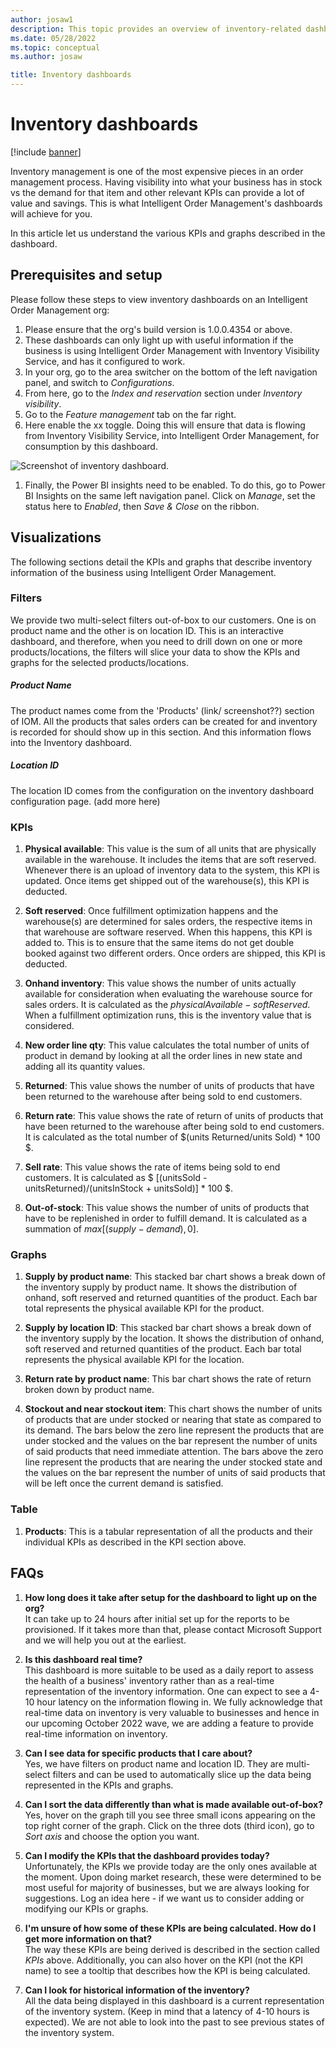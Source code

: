 ```yaml
---
author: josaw1
description: This topic provides an overview of inventory-related dashboards in Dynamics 365 Intelligent Order Management.
ms.date: 05/28/2022
ms.topic: conceptual
ms.author: josaw

title: Inventory dashboards
---
```



# Inventory dashboards

[!include [banner](includes/banner.md)]

Inventory management is one of the most expensive pieces in an order management process. Having visibility into what your business has in stock vs the demand for that item and other relevant KPIs can provide a lot of value and savings. This is what Intelligent Order Management's dashboards will achieve for you. 

In this article let us understand the various KPIs and graphs described in the dashboard.

## Prerequisites and  setup
Please follow these steps to view inventory dashboards on an Intelligent Order Management org:
1. Please ensure that the org's build version is 1.0.0.4354 or above.
1. These dashboards can only light up with useful information if the business is using Intelligent Order Management with Inventory Visibility Service, and has it configured to work.
1. In your org, go to the area switcher on the bottom of the left navigation panel, and switch to *Configurations*.
1. From here, go to the *Index and reservation* section under *Inventory visibility*.
1. Go to the *Feature management* tab on the far right.
1. Here enable the xx toggle. Doing this will ensure that data is flowing from Inventory Visibility Service, into Intelligent Order Management, for consumption by this dashboard.

![Screenshot of inventory dashboard.](../images/InventoryDashboard.png)

1. Finally, the Power BI insights need to be enabled. To do this, go to Power BI Insights on the same left navigation panel. Click on *Manage*, set the status here to *Enabled*, then *Save & Close* on the ribbon.

## Visualizations
The following sections detail the KPIs and graphs that describe inventory information of the business using Intelligent Order Management. 
### Filters

We provide two multi-select filters out-of-box to our customers. One is on product name and the other is on location ID. This is an interactive dashboard, and therefore, when you need to drill down on one or more products/locations, the filters will slice your data to show the KPIs and graphs for the selected products/locations.

##### Product Name
The product names come from the 'Products' (link/ screenshot??) section of IOM. All the products that sales orders can be created for and inventory is recorded for should show up in this section. And this information flows into the Inventory dashboard.

##### Location ID
The location ID comes from the configuration on the inventory dashboard configuration page. (add more here)

### KPIs

1. **Physical available**: This value is the sum of all units that are physically available in the warehouse. It includes the items that are soft reserved. Whenever there is an upload of inventory data to the system, this KPI is updated. Once items get shipped out of the warehouse(s), this KPI is deducted.

1. **Soft reserved**: Once fulfillment optimization happens and the warehouse(s) are determined for sales orders, the respective items in that warehouse are software reserved. When this happens, this KPI is added to. This is to ensure that the same items do not get double booked against two different orders. Once orders are shipped, this KPI is deducted.

1. **Onhand inventory**: This value shows the number of units actually available for consideration when evaluating the warehouse source for sales orders. It is calculated as the $physical Available - soft Reserved$. When a fulfillment optimization runs, this is the inventory value that is considered.

1. **New order line qty**: This value calculates the total number of units of product in demand by looking at all the order lines in new state and adding all its quantity values. 

1. **Returned**: This value shows the number of units of products that have been returned to the warehouse after being sold to end customers.

1. **Return rate**: This value shows the rate of return of units of products that have been returned to the warehouse after being sold to end customers. It is calculated as the total number of $(units Returned/units Sold) * 100 $.

1. **Sell rate**: This value shows the rate of items being sold to end customers. It is calculated as $ [(unitsSold - unitsReturned)/(unitsInStock + unitsSold)] * 100 $.

1. **Out-of-stock**: This value shows the number of units of products that have to be replenished in order to fulfill demand. It is calculated as a summation of $max[(supply - demand), 0]$.

### Graphs

1. **Supply by product name**: This stacked bar chart shows a break down of the inventory supply by product name. It shows the distribution of onhand, soft reserved and returned quantities of the product. Each bar total represents the physical available KPI for the product.

1. **Supply by location ID**: This stacked bar chart shows a break down of the inventory supply by the location. It shows the distribution of onhand, soft reserved and returned quantities of the product. Each bar total represents the physical available KPI for the location.

1. **Return rate by product name**: This bar chart shows the rate of return broken down by product name.
1. **Stockout and near stockout item**: This chart shows the number of units of products that are under stocked or nearing that state as compared to its demand. The bars below the zero line represent the products that are under stocked and the values on the bar represent the number of units of said products that need immediate attention. The bars above the zero line represent the products that are nearing the under stocked state and the values on the bar represent the number of units of said products that will be left once the current demand is satisfied.


### Table

1. **Products**: This is a tabular representation of all the products and their individual KPIs as described in the KPI section above.

## FAQs
1. **How long does it take after setup for the dashboard to light up on the org?**
<br> It can take up to 24 hours after initial set up for the reports to be provisioned. If it takes more than that, please contact Microsoft Support and we will help you out at the earliest.

1. **Is this dashboard real time?**
<br> This dashboard is more suitable to be used as a daily report to assess the health of a business' inventory rather than as a real-time representation of the inventory information. One can expect to see a 4-10 hour latency on the information flowing in. We fully acknowledge that real-time data on inventory is very valuable to businesses and hence in our upcoming October 2022 wave, we are adding a feature to provide real-time information on inventory.

1. **Can I see data for specific products that I care about?**
<br> Yes, we have filters on product name and location ID. They are multi-select filters and can be used to automatically slice up the data being represented in the KPIs and graphs.

1. **Can I sort the data differently than what is made available out-of-box?**
<br> Yes, hover on the graph till you see three small icons appearing on the top right corner of the graph. Click on the three dots (third icon), go to *Sort axis* and choose the option you want.

1. **Can I modify the KPIs that the dashboard provides today?**
<br> Unfortunately, the KPIs we provide today are the only ones available at the moment. Upon doing market research, these were determined to be most useful for majority of businesses, but we are always looking for suggestions. Log an idea here - if we want us to consider adding or modifying our KPIs or graphs.

1. **I'm unsure of how some of these KPIs are being calculated. How do I get more information on that?**
<br> The way these KPIs are being derived is described in the section called *KPIs* above. Additionally, you can also hover on the KPI (not the KPI name) to see a tooltip that describes how the KPI is being calculated.

1. **Can I look for historical information of the inventory?**
<br> All the data being displayed in this dashboard is a current representation of the inventory system. (Keep in mind that a latency of 4-10 hours is expected). We are not able to look into the past to see previous states of the inventory system.
